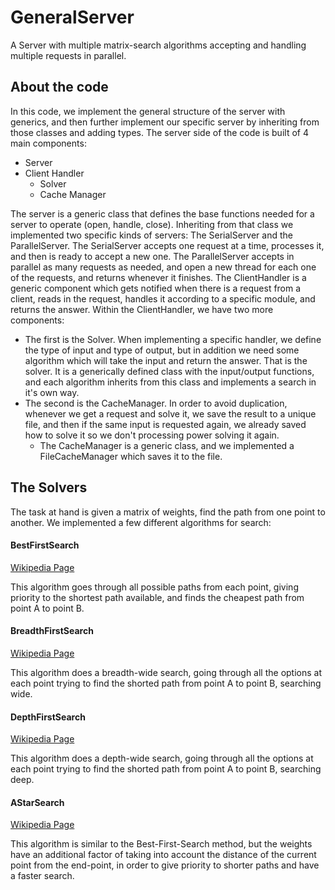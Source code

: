 # GeneralServer

A Server with multiple matrix-search algorithms accepting and handling multiple requests in parallel.

## About the code

In this code, we implement the general structure of the server with generics, and then further implement our specific server by inheriting from those classes and adding types.
The server side of the code is built of 4 main components:
 - Server
 - Client Handler
   - Solver
   - Cache Manager
 
The server is a generic class that defines the base functions needed for a server to operate (open, handle, close). Inheriting from that class we implemented two specific kinds of servers: The SerialServer and the ParallelServer. The SerialServer accepts one request at a time, processes it, and then is ready to accept a new one. The ParallelServer accepts in parallel as many requests as needed, and open a new thread for each one of the requests, and returns whenever it finishes.
The ClientHandler is a generic component which gets notified when there is a request from a client, reads in the request, handles it according to a specific module, and returns the answer. 
Within the ClientHandler, we have two more components:
- The first is the Solver. When implementing a specific handler, we define the type of input and type of output, but in addition we need some algorithm which will take the input and return the answer. That is the solver. It is a generically defined class with the input/output functions, and each algorithm inherits from this class and implements a search in it's own way.
- The second is the CacheManager. In order to avoid duplication, whenever we get a request and solve it, we save the result to a unique file, and then if the same input is requested again, we already saved how to solve it so we don't processing power solving it again.
  - The CacheManager is a generic class, and we implemented a FileCacheManager which saves it to the file.
  
  
## The Solvers
  
  The task at hand is given a matrix of weights, find the path from one point to another. 
  We implemented a few different algorithms for search:
  
  
#### BestFirstSearch
  
  [Wikipedia Page](https://en.wikipedia.org/wiki/Best-first_search)
  
  This algorithm goes through all possible paths from each point, giving priority to the shortest path available, and finds the cheapest path from point A to point B.
  
#### BreadthFirstSearch
  [Wikipedia Page](https://en.wikipedia.org/wiki/Breadth-first_search)
  
  This algorithm does a breadth-wide search, going through all the options at each point trying to find the shorted path from point A to point B, searching wide.
  
#### DepthFirstSearch
  [Wikipedia Page](https://en.wikipedia.org/wiki/Depth-first_search)
  
  This algorithm does a depth-wide search, going through all the options at each point trying to find the shorted path from point A to point B, searching deep.

#### AStarSearch
  [Wikipedia Page](https://en.wikipedia.org/wiki/A*_search_algorithm)
  
  This algorithm is similar to the Best-First-Search method, but the weights have an additional factor of taking into account the distance of the current point from the end-point, in order to give priority to shorter paths and have a faster search.
